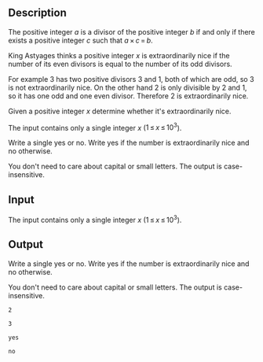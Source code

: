 ## Description

<div><p>The positive integer <span class="tex-span"><i>a</i></span> is a divisor of the positive integer <span class="tex-span"><i>b</i></span> if and only if there exists a positive integer <span class="tex-span"><i>c</i></span> such that <span class="tex-span"><i>a</i> × <i>c</i> = <i>b</i></span>. </p><p>King Astyages thinks a positive integer <span class="tex-span"><i>x</i></span> is <span class="tex-font-style-underline">extraordinarily nice</span> if the number of its even divisors is equal to the number of its odd divisors.</p><p>For example <span class="tex-span">3</span> has two positive divisors <span class="tex-span">3</span> and <span class="tex-span">1</span>, both of which are odd, so <span class="tex-span">3</span> is not extraordinarily nice. On the other hand <span class="tex-span">2</span> is only divisible by <span class="tex-span">2</span> and <span class="tex-span">1</span>, so it has one odd and one even divisor. Therefore <span class="tex-span">2</span> is extraordinarily nice.</p><p>Given a positive integer <span class="tex-span"><i>x</i></span> determine whether it's extraordinarily nice.</p></div><div class="input-specification"><p>The input contains only a single integer <span class="tex-span"><i>x</i></span> (<span class="tex-span">1 ≤ <i>x</i> ≤ 10<sup class="upper-index">3</sup></span>).</p></div><div class="output-specification"><p>Write a single <span class="tex-font-style-tt">yes</span> or <span class="tex-font-style-tt">no</span>. Write <span class="tex-font-style-tt">yes</span> if the number is extraordinarily nice and <span class="tex-font-style-tt">no</span> otherwise.</p><p>You don't need to care about capital or small letters. The output is case-insensitive.</p></div>

## Input

<p>The input contains only a single integer <span class="tex-span"><i>x</i></span> (<span class="tex-span">1 ≤ <i>x</i> ≤ 10<sup class="upper-index">3</sup></span>).</p>

## Output

<p>Write a single <span class="tex-font-style-tt">yes</span> or <span class="tex-font-style-tt">no</span>. Write <span class="tex-font-style-tt">yes</span> if the number is extraordinarily nice and <span class="tex-font-style-tt">no</span> otherwise.</p><p>You don't need to care about capital or small letters. The output is case-insensitive.</p>





```input1
2

```




```input2
3

```




```output1
yes

```




```output2
no

```


